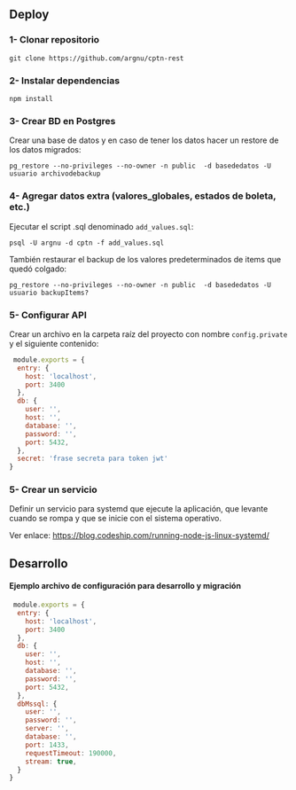 ## Deploy

### 1- Clonar repositorio

`git clone https://github.com/argnu/cptn-rest`

### 2- Instalar dependencias

`npm install`

### 3- Crear BD en Postgres

Crear una base de datos y en caso de tener los datos hacer un restore de los datos migrados:

`pg_restore --no-privileges --no-owner -n public  -d basededatos -U usuario archivodebackup`

### 4- Agregar datos extra (valores_globales, estados de boleta, etc.)

Ejecutar el script .sql denominado `add_values.sql`:

`psql -U argnu -d cptn -f add_values.sql`

También restaurar el backup de los valores predeterminados de items que quedó colgado:

`pg_restore --no-privileges --no-owner -n public  -d basededatos -U usuario backupItems?`

### 5- Configurar API

Crear un archivo en la carpeta raíz del proyecto con nombre `config.private` y
el siguiente contenido:

```javascript
 module.exports = {
  entry: {
    host: 'localhost',
    port: 3400
  },
  db: {
    user: '',
    host: '',
    database: '',
    password: '',
    port: 5432,
  },
  secret: 'frase secreta para token jwt'
}
```

### 5- Crear un servicio

Definir un servicio para systemd que ejecute la aplicación, que levante cuando se rompa y que se inicie con el sistema operativo.

Ver enlace: https://blog.codeship.com/running-node-js-linux-systemd/


## Desarrollo

#### Ejemplo archivo de configuración para desarrollo y migración
```javascript
 module.exports = {
  entry: {
    host: 'localhost',
    port: 3400
  },
  db: {
    user: '',
    host: '',
    database: '',
    password: '',
    port: 5432,
  },
  dbMssql: {
    user: '',
    password: '',
    server: '',
    database: '',
    port: 1433,
    requestTimeout: 190000,
    stream: true,
  }
}
```
